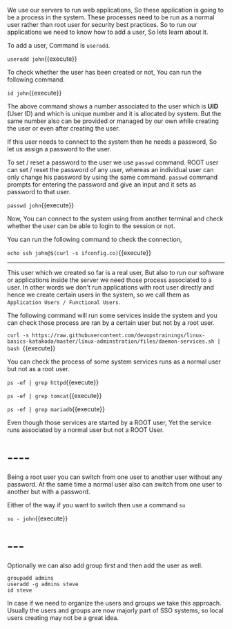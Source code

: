 


We use our servers to run web applications, So these application is going to be a process in the system. 
These processes need to be run as a normal user rather than root user for security best practices. 
So to run our applications we need to know how to add a user, So lets learn about it. 

To add a user, Command is `useradd`.

`useradd john`{{execute}}

To check whether the user has been created or not, You can run the following command.

`id john`{{execute}}

The above command shows a number associated to the user which is **UID** (User ID) and which is unique number and it is allocated by system. But the same number also can be provided or managed by our own while creating the user or even after creating the user.


If this user needs to connect to the system then he needs a password, So let us assign a password to the user.

To set / reset a password to the user we use `passwd` command. ROOT user can set / reset the password of any user, whereas an individual user can only change his password by using the same command. `passwd` command prompts for entering the password and give an input and it sets as password to that user.

`passwd john`{{execute}}

Now, You can connect to the system using from another terminal and check whether the user can be able to login to the session or not.

You can run the following command to check the connection,

`echo ssh john@$(curl -s ifconfig.co)`{{execute}}


----

This user which we created so far is a real user, But also to run our software or applications inside the server we need those process associated to a user. In other words we don't run applications with root user directly and hence we create certain users in the system, so we call them as `Application Users / Functional Users`. 

The following command will run some services inside the system and you can check those process are ran by a certain user but not by a root user.

`curl -s https://raw.githubusercontent.com/devopstrainings/linux-basics-katakoda/master/linux-adminstration/files/daemon-services.sh | bash `{{execute}}

You can check the process of some system services runs as a normal user but not as a root user.

`ps -ef | grep httpd`{{execute}}

`ps -ef | grep tomcat`{{execute}}

`ps -ef | grep mariadb`{{execute}}

Even though those services are started by a ROOT user, Yet the service runs associated by a normal user but not a ROOT User.

# ----

Being a root user you can switch from one user to another user without any password. At the same time a normal user also can switch from one user to another but with a password. 

Either of the way if you want to switch then use a command `su`

`su - john`{{execute}}


# ---

Optionally we can also add group first and then add the user as well. 

```shell
groupadd admins 
useradd -g admins steve 
id steve
```

In case if we need to organize the users and groups we take this approach. Usually the users and groups are now majorly part of SSO systems, so local users creating may not be a great idea.